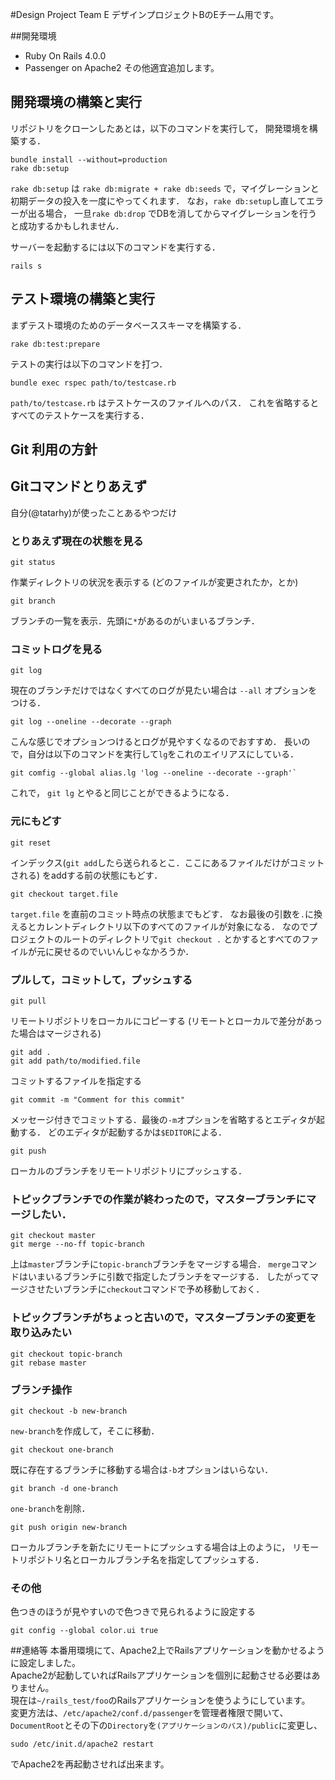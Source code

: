 #Design Project Team E
デザインプロジェクトBのEチーム用です。  

##開発環境
* Ruby On Rails 4.0.0
* Passenger on Apache2
その他適宜追加します。

## 開発環境の構築と実行

リポジトリをクローンしたあとは，以下のコマンドを実行して，
開発環境を構築する．

```
bundle install --without=production
rake db:setup
```

`rake db:setup` は `rake db:migrate + rake db:seeds`
で，マイグレーションと初期データの投入を一度にやってくれます．
なお，`rake db:setup`し直してエラーが出る場合，
一旦`rake db:drop` でDBを消してからマイグレーションを行うと成功するかもしれません．

サーバーを起動するには以下のコマンドを実行する．

```
rails s
```

## テスト環境の構築と実行

まずテスト環境のためのデータベーススキーマを構築する．
```
rake db:test:prepare
```

テストの実行は以下のコマンドを打つ．
```
bundle exec rspec path/to/testcase.rb
```
`path/to/testcase.rb` はテストケースのファイルへのパス．
これを省略するとすべてのテストケースを実行する．

## Git 利用の方針


## Gitコマンドとりあえず

自分(@tatarhy)が使ったことあるやつだけ

### とりあえず現在の状態を見る

```
git status
```

作業ディレクトリの状況を表示する (どのファイルが変更されたか，とか)

```
git branch
```

ブランチの一覧を表示．先頭に`*`があるのがいまいるブランチ．

### コミットログを見る

```
git log
```

現在のブランチだけではなくすべてのログが見たい場合は `--all` オプションをつける．

```
git log --oneline --decorate --graph
```

こんな感じでオプションつけるとログが見やすくなるのでおすすめ．
長いので，自分は以下のコマンドを実行して`lg`をこれのエイリアスにしている．

```
git comfig --global alias.lg 'log --oneline --decorate --graph'`
```

これで， `git lg` とやると同じことができるようになる．

### 元にもどす

```
git reset
```

インデックス(`git add`したら送られるとこ．ここにあるファイルだけがコミットされる)
をaddする前の状態にもどす．

```
git checkout target.file
```

`target.file` を直前のコミット時点の状態までもどす．
なお最後の引数を`.`に換えるとカレントディレクトリ以下のすべてのファイルが対象になる．
なのでプロジェクトのルートのディレクトリで`git checkout .`
とかするとすべてのファイルが元に戻せるのでいいんじゃなかろうか．


### プルして，コミットして，プッシュする

```
git pull
```

リモートリポジトリをローカルにコピーする (リモートとローカルで差分があった場合はマージされる)

```
git add .
git add path/to/modified.file
```

コミットするファイルを指定する

```
git commit -m "Comment for this commit"
```

メッセージ付きでコミットする．最後の`-m`オプションを省略するとエディタが起動する．
どのエディタが起動するかは`$EDITOR`による．

```
git push
```

ローカルのブランチをリモートリポジトリにプッシュする．

### トピックブランチでの作業が終わったので，マスターブランチにマージしたい．

```
git checkout master
git merge --no-ff topic-branch
```

上は`master`ブランチに`topic-branch`ブランチをマージする場合．
`merge`コマンドはいまいるブランチに引数で指定したブランチをマージする．
したがってマージさせたいブランチに`checkout`コマンドで予め移動しておく．

### トピックブランチがちょっと古いので，マスターブランチの変更を取り込みたい

```
git checkout topic-branch
git rebase master
```

### ブランチ操作

```
git checkout -b new-branch
```

`new-branch`を作成して，そこに移動．

```
git checkout one-branch
```

既に存在するブランチに移動する場合は`-b`オプションはいらない．

```
git branch -d one-branch
```

`one-branch`を削除．

```
git push origin new-branch
```

ローカルブランチを新たにリモートにプッシュする場合は上のように，
リモートリポジトリ名とローカルブランチ名を指定してプッシュする．

### その他

色つきのほうが見やすいので色つきで見られるように設定する

```
git config --global color.ui true
```

##連絡等
本番用環境にて、Apache2上でRailsアプリケーションを動かせるように設定しました。  
Apache2が起動していればRailsアプリケーションを個別に起動させる必要はありません。  
現在は`~/rails_test/foo`のRailsアプリケーションを使うようにしています。  
変更方法は、`/etc/apache2/conf.d/passenger`を管理者権限で開いて、  
`DocumentRoot`とその下の`Directory`を`(アプリケーションのパス)/public`に変更し、  
```
sudo /etc/init.d/apache2 restart
```
でApache2を再起動させれば出来ます。
